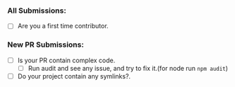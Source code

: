 ### All Submissions:

- [ ] Are you a first time contributor.
<!-- You can erase any parts of this template not applicable to your Pull Request. -->

### New PR Submissions:

 - [ ] Is your PR contain complex code.
   - [ ] Run audit and see any issue, and try to fix it.(for node run `npm audit`)
 - [ ] Do your project contain any symlinks?.

<!-- Wait till PR is reviewed. If you can't wait mention @darkRaspberry . Repo maintainers are available in IST only. Don't panic-->
<!-- Your PR will be merged-->
